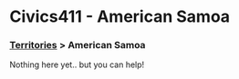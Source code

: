 # Civics411 - American Samoa

### [Territories](../) > American Samoa

Nothing here yet.. but you can help!
